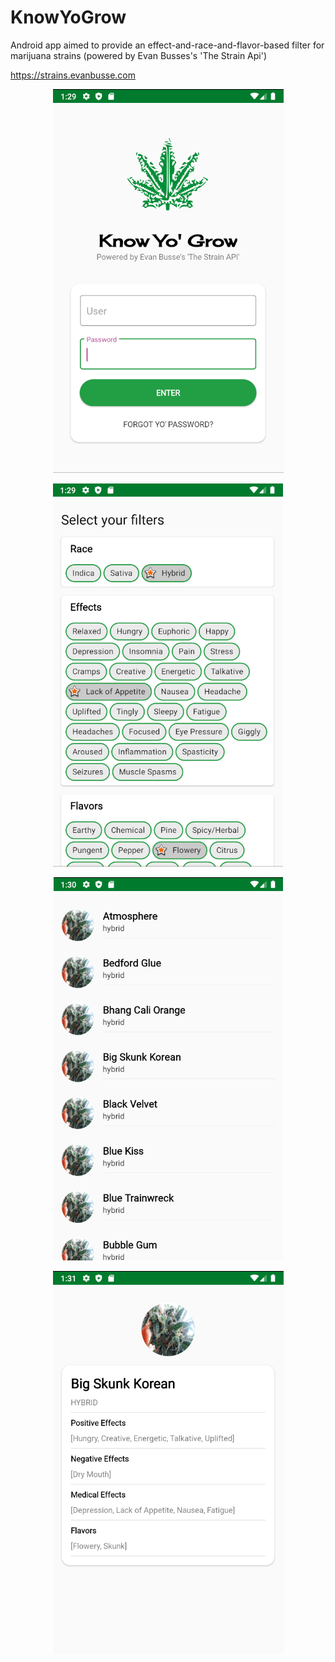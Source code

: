 # KnowYoGrow
Android app aimed to provide an effect-and-race-and-flavor-based filter for marijuana strains (powered by Evan Busses's 'The Strain Api')

https://strains.evanbusse.com

<p align="center">
  <img src="https://github.com/Jose-Develaw/KnowYoGrow/blob/master/cap.PNG">
</p>
<p align="center">
  <img src="https://github.com/Jose-Develaw/KnowYoGrow/blob/master/cap2.PNG">
</p>
<p align="center">
  <img src="https://github.com/Jose-Develaw/KnowYoGrow/blob/master/cap3.PNG">
</p>
<p align="center">
  <img src="https://github.com/Jose-Develaw/KnowYoGrow/blob/master/cap4.PNG">
</p>
